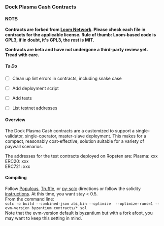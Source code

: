 ### Dock Plasma Cash Contracts  

#### NOTE:   
**Contracts are forked from [Loom Network](https://github.com/loomnetwork/plasma-cash). Please check each file in contracts for the applicable license. Rule of thumb: Loom-based code is GPL3, if in doubt, it's GPL3, the rest is MIT.**  

**Contracts are beta and have not undergone a third-party review yet. Tread with care.**  

##### To Do  
- [ ] Clean up lint errors in contracts, including snake case  
- [ ] Add deployment script  
- [ ] Add tests  
- [ ] List testnet addresses
 

#### Overview  
The Dock Plasma Cash contracts are a customized to support a single-validator, single-operator, master-slave deployment. This makes for a compact, reasonably cost-effective, solution suitable for a variety of paywall scenarios.  

The addresses for the test contracts deployed on Ropsten are:
Plasma: xxx  
ERC20:  xxx  
ERC721: xxx   


#### Compiling  

Follow [Populous](https://populus.readthedocs.io/en/latest/deploy.html),  [Truffle](https://truffleframework.com/docs/truffle/getting-started/compiling-contracts), or [py-solc](https://github.com/ethereum/py-solc) directions or follow the solidity [instructions](https://solidity.readthedocs.io/en/v0.4.24/installing-solidity.html). At this time, you want stay < 0.5.  
From the command line:   
```solc -o build --combined-json abi,bin --optimize  --optimize-runs=1 --evm-version byzantium contracts/*.sol```  
Note that the evm-version default is byzantium but with a fork afoot, you may want to keep this setting in mind.  







 







